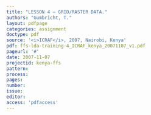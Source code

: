 ```yaml
---
title: "LESSON 4 – GRID/RASTER DATA."
authors: "Gumbricht, T."
layout: pdfpage
categories: assignment
doctype: pdf
source: '<i>ICRAF</i>, 2007, Nairobi, Kenya'
pdf: ffs-lda-training-4_ICRAF_kenya_20071107_v1.pdf
pageurl: '#'
date: 2007-11-07
projectid: kenya-ffs
pattern:
process:
pages:
number:
issue:
editor:
access: 'pdfaccess'
---
```

